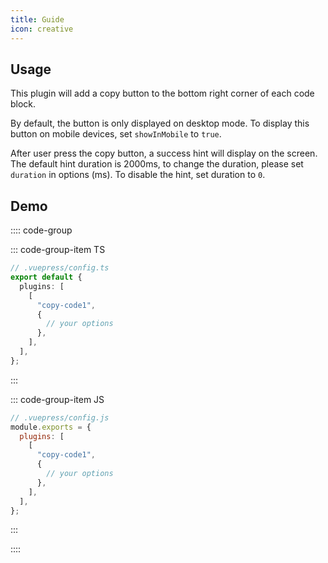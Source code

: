 ```yaml
---
title: Guide
icon: creative
---
```


## Usage

This plugin will add a copy button to the bottom right corner of each code block.

By default, the button is only displayed on desktop mode. To display this button on mobile devices, set `showInMobile` to `true`.

After user press the copy button, a success hint will display on the screen. The default hint duration is 2000ms, to change the duration, please set `duration` in options (ms). To disable the hint, set duration to `0`.

## Demo

:::: code-group

::: code-group-item TS

```ts
// .vuepress/config.ts
export default {
  plugins: [
    [
      "copy-code1",
      {
        // your options
      },
    ],
  ],
};
```

:::

::: code-group-item JS

```js
// .vuepress/config.js
module.exports = {
  plugins: [
    [
      "copy-code1",
      {
        // your options
      },
    ],
  ],
};
```

:::

::::
